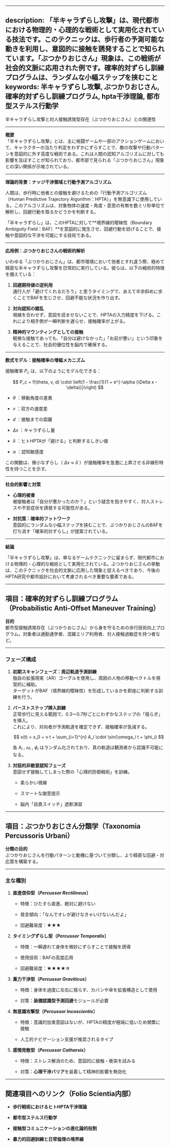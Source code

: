 ----------
description: 「半キャラずらし攻撃」は、現代都市における物理的・心理的な戦術として実用化されている技法です。このテクニックは、歩行者の予測可能な動きを利用し、意図的に接触を誘発することで知られています。「ぶつかりおじさん」現象は、この戦術が社会的文脈に応用された例です。確率的対ずらし訓練プログラムは、ランダムな小幅ステップを挟むこと
keywords: 半キャラずらし攻撃, ぶつかりおじさん, 確率的対ずらし訓練プログラム, hpta干渉理論, 都市型ステルス行動学
----------


半キャラずらし攻撃と対人接触誘発型存在（ぶつかりおじさん）との関連性

* * *

**概要**  
「半キャラずらし攻撃」とは、主に格闘ゲームや一部のアクションゲームにおいて、キャラクターの当たり判定をわずかにずらすことで、敵の攻撃や行動パターンを意図的に外す高度な戦術である。これは人間の認知アルゴリズムに対しても影響を及ぼすことが知られており、都市部で見られる「ぶつかりおじさん」現象との深い関係が示唆されている。

* * *

**理論的背景：ナッジ干渉領域と行動予測アルゴリズム**

人間は、歩行時に他者との接触を避けるための「行動予測アルゴリズム（Human Predictive Trajectory Algorithm：HPTA）」を無意識下に使用している。このアルゴリズムは、対象物体の速度・角度・意思の有無を数ミリ秒単位で解析し、回避行動を取るかどうかを判断する。

「半キャラずらし」は、このHPTAに対して\*\*境界線的曖昧性（Boundary Ambiguity Field：BAF）\*\*を意図的に発生させ、回避行動を妨げることで、接触や意図的な干渉を可能にする技術である。

* * *

**応用例：ぶつかりおじさんの戦術的解析**

いわゆる「ぶつかりおじさん」は、都市環境において他者とすれ違う際、極めて精密な半キャラずらし攻撃を日常的に実行している。彼らは、以下の戦術的特徴を備えている：

1.  **回避期待値の逆利用**  
    通行人が「避けてくれるだろう」と思うタイミングで、あえて半歩斜めに歩くことでBAFを生じさせ、回避不能な状況を作り出す。
    
2.  **対向認知の錯乱**  
    視線を合わせず、意図を読ませないことで、HPTAの入力精度を下げる。これにより相手側が一瞬判断を遅らせ、接触確率が上がる。
    
3.  **精神的マウンティングとしての接触**  
    軽微な接触であっても、「自分は避けなかった」「お前が悪い」という印象を与えることで、社会的優位性を脳内で確保する。
    

* * *

**数式モデル：接触確率の増幅メカニズム**

接触確率  $P_c$  は、以下のようにモデル化できる：

$$
P_c = f(\theta, v, d) \cdot \left(1 - \frac{1}{1 + e^{-\alpha (\Delta x - \delta)}}\right)
$$

*    $\theta$ ：移動角度の差異
    
*    $v$ ：双方の速度差
    
*    $d$ ：接触までの距離
    
*    $\Delta x$ ：キャラずらし量
    
*    $\delta$ ：ヒトHPTAが「避ける」と判断するしきい値
    
*    $\alpha$ ：認知敏感度
    

この関数は、微小なずらし（ $\Delta x \approx \delta$ ）が接触確率を急激に上昇させる非線形特性を持つことを示す。

* * *

**社会的影響と対策**

*   **心理的被害**  
    被接触者は「自分が悪かったのか？」という疑念を抱きやすく、対人ストレスや不安症状を誘発する可能性がある。
    
*   **対抗策：確率的フットワーク**  
    意図的にランダムな小幅ステップを挟むことで、ぶつかりおじさんのBAFを打ち消す「確率的対ずらし」が提案されている。
    

* * *

**結論**

「半キャラずらし攻撃」は、単なるゲームテクニックに留まらず、現代都市における物理的・心理的な戦術として実用化されている。ぶつかりおじさんの挙動は、このテクニックを社会的文脈に応用した現象と捉えるべきであり、今後のHPTA研究や都市設計において考慮されるべき重要な要素である。

* * *

項目：確率的対ずらし訓練プログラム（Probabilistic Anti-Offset Maneuver Training）
--------------------------------------------------------------

**目的**  
都市型接触誘発存在（ぶつかりおじさん）から身を守るための歩行技術向上プログラム。対象者は通勤通学者、混雑エリア利用者、対人接触過敏症を持つ者など。

* * *

### フェーズ構成

1.  **初期スキャンフェーズ：周辺軌道予測訓練**  
    独自の拡張現実（AR）ゴーグルを使用し、周囲の人物の移動ベクトルを視覚的に補助。  
    ターゲットがBAF（境界線的曖昧性）を形成しているかを即座に判断する訓練を行う。
    
2.  **バーストステップ挿入訓練**  
    正常歩行に見える範囲で、0.3〜0.7秒ごとにわずかなステップの「揺らぎ」を挿入。  
    これにより、対向者が予測軌道を確定できず、接触確率が急減する。
    
    $$
    x(t) = x_0 + v t + \sum_{i=1}^{n} A_i \cdot \sin(\omega_i t + \phi_i)
    $$
    
    各  $A_i$ ,  $\omega_i$ ,  $\phi_i$  はランダム化されており、真の軌道は観測者から認識不可能になる。
    
3.  **対話的非敵意認知フェーズ**  
    意図せず接触してしまった際の「心理的防御戦術」を訓練。
    
    *   柔らかい視線
        
    *   スマートな謝意提示
        
    *   脳内「自責スイッチ」遮断演習
        

* * *

項目：ぶつかりおじさん分類学（Taxonomia Percussoris Urbani）
--------------------------------------------

**分類の目的**  
ぶつかりおじさんを行動パターンと動機に基づいて分類し、より精密な回避・対応策を構築する。

* * *

### 主な種別

1.  **直進信仰型（_Percussor Rectilineus_）**
    
    *   特徴：ひたすら直進、絶対に避けない
        
    *   発言傾向：「なんでオレが避けなきゃいけないんだよ」
        
    *   回避難易度：★★★
        
2.  **タイミングずらし型（_Percussor Temporalis_）**
    
    *   特徴：一瞬遅れて身体を微妙にずらすことで接触を誘導
        
    *   使用技術：BAFの高度応用
        
    *   回避難易度：★★★★☆
        
3.  **重力干渉型（_Percussor Graviticus_）**
    
    *   特徴：身体を過度に左右に揺らす、カバンや傘を拡張構造として使用
        
    *   対策：**装備認識型予測回避**モジュールが必要
        
4.  **無意識攻撃型（_Percussor Incoscientis_）**
    
    *   特徴：意識的加害意図はないが、HPTAの精度が極端に低いため頻繁に接触
        
    *   人工的ナビゲーション支援が推奨されるタイプ
        
5.  **感情発散型（_Percussor Catharsis_）**
    
    *   特徴：ストレス解消のため、意図的に接触・衝突を試みる
        
    *   対策：**心理干渉バリア**を装着して精神的影響を無効化
        

* * *

関連項目へのリンク（Folio Scientia内部）
---------------------------

*   **歩行戦術におけるヒトHPTA干渉理論**
    
*   **都市型ステルス行動学**
    
*   **接触型コミュニケーションの進化論的役割**
    
*   **暴力的回避訓練と日常倫理の境界線**